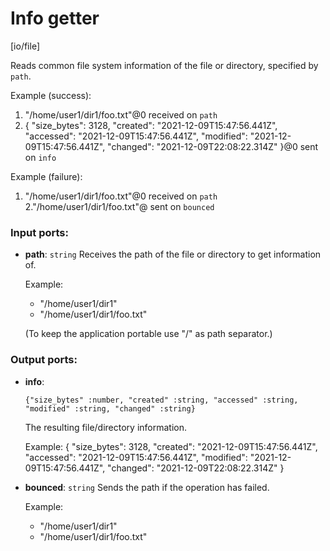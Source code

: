 # Info getter

[io/file]

Reads common file system information of the file or directory, specified by `path`.

Example (success):
1. "/home/user1/dir1/foo.txt"@0 received on `path`
2. {
  "size_bytes": 3128,
  "created": "2021-12-09T15:47:56.441Z",
  "accessed": "2021-12-09T15:47:56.441Z",
  "modified": "2021-12-09T15:47:56.441Z",
  "changed": "2021-12-09T22:08:22.314Z"
}@0 sent on `info`

Example (failure):
1. "/home/user1/dir1/foo.txt"@0 received on `path`
2."/home/user1/dir1/foo.txt"@ sent on `bounced`

### Input ports:

* __path__: `string`
    Receives the path of the file or directory to get information of.
    
    Example:
    - "/home/user1/dir1"
    - "/home/user1/dir1/foo.txt"
    
    (To keep the application portable use "/" as path separator.)



### Output ports:

* __info__: 
    ```
    {"size_bytes" :number, "created" :string, "accessed" :string, "modified" :string, "changed" :string}
    ```

    The resulting file/directory information.
    
    Example:
    {
      "size_bytes": 3128,
      "created": "2021-12-09T15:47:56.441Z",
      "accessed": "2021-12-09T15:47:56.441Z",
      "modified": "2021-12-09T15:47:56.441Z",
      "changed": "2021-12-09T22:08:22.314Z"
    }



* __bounced__: `string`
    Sends the path if the operation has failed.
    
    Example:
    - "/home/user1/dir1"
    - "/home/user1/dir1/foo.txt"



